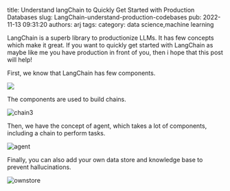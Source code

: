 title: Understand langChain to Quickly Get Started with Production Databases
slug: LangChain-understand-production-codebases
pub: 2022-11-13 09:31:20
authors: arj
tags: 
category: data science,machine learning

LangChain is a superb library to productionize LLMs. It has few concepts which make it great.
If you want to quickly get started with LangChain as maybe like me you have production in front of you, then i hope that this post will help!

First, we know that LangChain has few components.

![](https://github.com/pythonkitchen/pythonkitchen/assets/22630684/82f5cf19-26e5-4623-8895-47560d9509f3)

The components are used to build chains.

![chain3](https://github.com/pythonkitchen/pythonkitchen/assets/22630684/15b957ca-7b55-464d-844c-5d852e25e12a)

Then, we have the concept of agent, which takes a lot of components, including a chain to perform tasks.

![agent](https://github.com/pythonkitchen/pythonkitchen/assets/22630684/ef1b7182-55d4-461d-8121-9f1afc39ed11)

Finally, you can also add your own data store and knowledge base to prevent hallucinations.

![ownstore](https://github.com/pythonkitchen/pythonkitchen/assets/22630684/ca36b750-9b03-4b63-b7f3-85f61abfba79)

